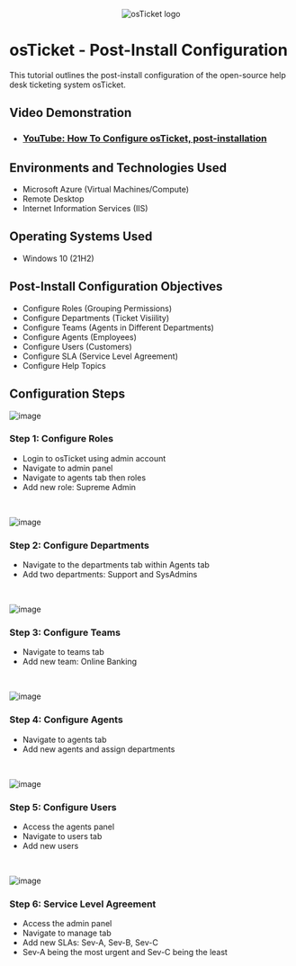 <p align="center">
<img src="https://i.imgur.com/Clzj7Xs.png" alt="osTicket logo"/>
</p>

<h1>osTicket - Post-Install Configuration</h1>
This tutorial outlines the post-install configuration of the open-source help desk ticketing system osTicket.<br />


<h2>Video Demonstration</h2>

- ### [YouTube: How To Configure osTicket, post-installation](https://www.youtube.com)

<h2>Environments and Technologies Used</h2>

- Microsoft Azure (Virtual Machines/Compute)
- Remote Desktop
- Internet Information Services (IIS)

<h2>Operating Systems Used </h2>

- Windows 10</b> (21H2)

<h2>Post-Install Configuration Objectives</h2>

- Configure Roles (Grouping Permissions)
- Configure Departments (Ticket Visiility)
- Configure Teams (Agents in Different Departments)
- Configure Agents (Employees)
- Configure Users (Customers)
- Configure SLA (Service Level Agreement)
- Configure Help Topics

<h2>Configuration Steps</h2>

![image](https://github.com/user-attachments/assets/91954889-e77d-454b-9b6a-b10f5ce82088)

### Step 1: Configure Roles
- Login to osTicket using admin account
- Navigate to admin panel
- Navigate to agents tab then roles
- Add new role: Supreme Admin
<br />

![image](https://github.com/user-attachments/assets/6d654278-666e-4325-a1e3-79e7dca14394)

### Step 2: Configure Departments
- Navigate to the departments tab within Agents tab
- Add two departments: Support and SysAdmins
<br />

![image](https://github.com/user-attachments/assets/ea7f0c93-d906-4c1d-bb2c-3554362c5072)

### Step 3: Configure Teams
- Navigate to teams tab
- Add new team: Online Banking
<br />

![image](https://github.com/user-attachments/assets/836f38d0-c336-4400-be64-fca7bbbe7f96)
### Step 4: Configure Agents
- Navigate to agents tab
- Add new agents and assign departments
<br />

![image](https://github.com/user-attachments/assets/54828c92-ab91-4900-a826-019414f91580)
### Step 5: Configure Users
- Access the agents panel
- Navigate to users tab
- Add new users
<br />

![image](https://github.com/user-attachments/assets/dc86396e-129f-499f-9fed-2100567540f4)
### Step 6: Service Level Agreement
- Access the admin panel
- Navigate to manage tab
- Add new SLAs: Sev-A, Sev-B, Sev-C
- Sev-A being the most urgent and Sev-C being the least

  



